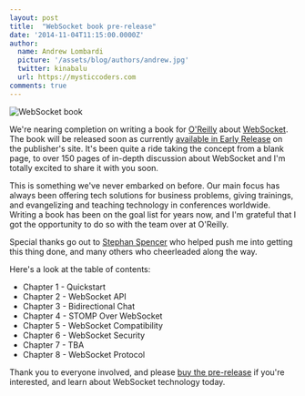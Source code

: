 ```yaml
---
layout: post
title:  "WebSocket book pre-release"
date: '2014-11-04T11:15:00.0000Z'
author:
  name: Andrew Lombardi
  picture: '/assets/blog/authors/andrew.jpg'
  twitter: kinabalu
  url: https://mysticcoders.com
comments: true
---
```


![WebSocket book]({{site.url}}/images/websocket-book-comp.png)

We're nearing completion on writing a book for [O'Reilly][oreilly] about [WebSocket][websocket-oreilly].  The book will be released soon as currently [available in Early Release][websocket-oreilly] on the publisher's site.  It's been quite a ride taking the concept from a blank page, to over 150 pages of in-depth discussion about WebSocket and I'm totally excited to share it with you soon.  
<!--more-->

This is something we've never embarked on before.  Our main focus has always been offering tech solutions for business problems, giving trainings, and evangelizing and teaching technology in conferences worldwide.  Writing a book has been on the goal list for years now, and I'm grateful that I got the opportunity to do so with the team over at O'Reilly.

Special thanks go out to [Stephan Spencer][stephan_spencer] who helped push me into getting this thing done, and many others who cheerleaded along the way.

Here's a look at the table of contents:

* Chapter 1 - Quickstart
* Chapter 2 - WebSocket API
* Chapter 3 - Bidirectional Chat
* Chapter 4 - STOMP Over WebSocket
* Chapter 5 - WebSocket Compatibility
* Chapter 6 - WebSocket Security
* Chapter 7 - TBA
* Chapter 8 - WebSocket Protocol

Thank you to everyone involved, and please [buy the pre-release][websocket-oreilly] if you're interested, and learn about WebSocket technology today.

[websocket-oreilly]: http://shop.oreilly.com/product/0636920030485.do
[oreilly]: http://www.oreilly.com
[stephan_spencer]: http://www.stephanspencer.com